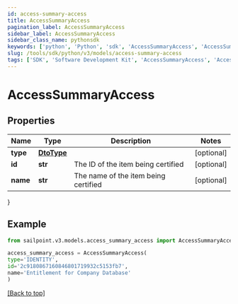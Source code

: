 ```yaml
---
id: access-summary-access
title: AccessSummaryAccess
pagination_label: AccessSummaryAccess
sidebar_label: AccessSummaryAccess
sidebar_class_name: pythonsdk
keywords: ['python', 'Python', 'sdk', 'AccessSummaryAccess', 'AccessSummaryAccess'] 
slug: /tools/sdk/python/v3/models/access-summary-access
tags: ['SDK', 'Software Development Kit', 'AccessSummaryAccess', 'AccessSummaryAccess']
---
```


# AccessSummaryAccess


## Properties

Name | Type | Description | Notes
------------ | ------------- | ------------- | -------------
**type** | [**DtoType**](dto-type) |  | [optional] 
**id** | **str** | The ID of the item being certified | [optional] 
**name** | **str** | The name of the item being certified | [optional] 
}

## Example

```python
from sailpoint.v3.models.access_summary_access import AccessSummaryAccess

access_summary_access = AccessSummaryAccess(
type='IDENTITY',
id='2c9180867160846801719932c5153fb7',
name='Entitlement for Company Database'
)

```
[[Back to top]](#) 

